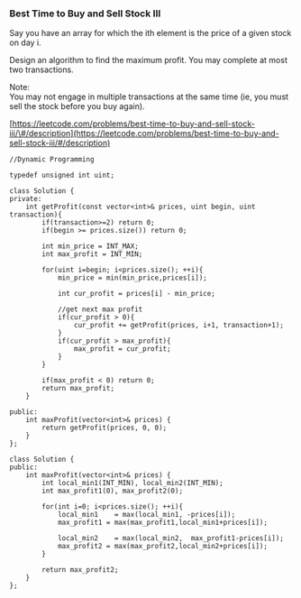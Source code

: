 ### Best Time to Buy and Sell Stock III

Say you have an array for which the ith element is the price of a given stock on day i.

Design an algorithm to find the maximum profit. You may complete at most two transactions.

Note:  
You may not engage in multiple transactions at the same time \(ie, you must sell the stock before you buy again\).

[https://leetcode.com/problems/best-time-to-buy-and-sell-stock-iii/\#/description](https://leetcode.com/problems/best-time-to-buy-and-sell-stock-iii/#/description)

```
//Dynamic Programming

typedef unsigned int uint;

class Solution {
private:
    int getProfit(const vector<int>& prices, uint begin, uint transaction){
        if(transaction>=2) return 0;
        if(begin >= prices.size()) return 0;

        int min_price = INT_MAX;
        int max_profit = INT_MIN;

        for(uint i=begin; i<prices.size(); ++i){
            min_price = min(min_price,prices[i]);

            int cur_profit = prices[i] - min_price;

            //get next max profit
            if(cur_profit > 0){
                cur_profit += getProfit(prices, i+1, transaction+1);
            }
            if(cur_profit > max_profit){
                max_profit = cur_profit;
            }
        }

        if(max_profit < 0) return 0;
        return max_profit;
    }

public:
    int maxProfit(vector<int>& prices) {
        return getProfit(prices, 0, 0);
    }
};
```

```
class Solution {
public:
    int maxProfit(vector<int>& prices) {
        int local_min1(INT_MIN), local_min2(INT_MIN);
        int max_profit1(0), max_profit2(0);
        
        for(int i=0; i<prices.size(); ++i){
            local_min1    = max(local_min1, -prices[i]);
            max_profit1 = max(max_profit1,local_min1+prices[i]);

            local_min2    = max(local_min2,  max_profit1-prices[i]);
            max_profit2 = max(max_profit2,local_min2+prices[i]);
        }
        
        return max_profit2;
    }
};
```




